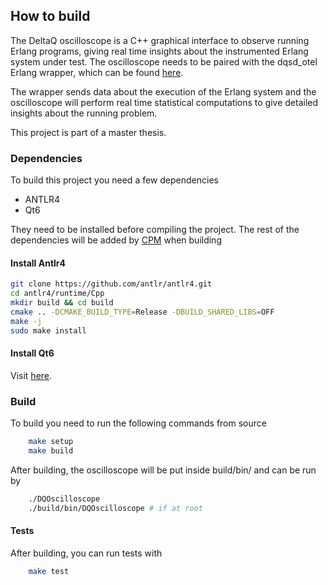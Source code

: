 ## How to build

The DeltaQ oscilloscope is a C++ graphical interface to observe running Erlang programs, giving real time insights about the instrumented Erlang system under test. The oscilloscope needs to be paired with the dqsd_otel Erlang wrapper, which can be found [here](https://github.com/fnieri/dqsd_otel).

The wrapper sends data about the execution of the Erlang system and the oscilloscope will perform real time statistical computations to give detailed insights about the running problem.

This project is part of a master thesis.

### Dependencies

To build this project you need a few dependencies

 - ANTLR4
 - Qt6

They need to be installed before compiling the project.
The rest of the dependencies will be added by [CPM](https://github.com/cpm-cmake/CPM.cmake) when building

#### Install Antlr4 
```bash
git clone https://github.com/antlr/antlr4.git
cd antlr4/runtime/Cpp
mkdir build && cd build
cmake .. -DCMAKE_BUILD_TYPE=Release -DBUILD_SHARED_LIBS=OFF
make -j
sudo make install
```

#### Install Qt6

Visit [here](https://doc.qt.io/qt-6/get-and-install-qt.html).

### Build 

To build you need to run the following commands from source
```bash
    make setup
    make build
```
After building, the oscilloscope will be put inside build/bin/ and can be run by
```bash
    ./DQOscilloscope
    ./build/bin/DQOscilloscope # if at root 
```

#### Tests

After building, you can run tests with
```bash
    make test
```
